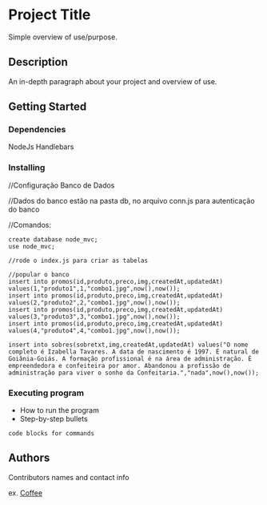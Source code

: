 # Project Title

Simple overview of use/purpose.

## Description

An in-depth paragraph about your project and overview of use.

## Getting Started

### Dependencies

NodeJs
Handlebars

### Installing

//Configuração Banco de Dados

//Dados do banco estão na pasta db, no arquivo conn.js para autenticação do banco

//Comandos:

    create database node_mvc;
    use node_mvc;

    //rode o index.js para criar as tabelas

    //popular o banco
    insert into promos(id,produto,preco,img,createdAt,updatedAt) values(1,"produto1",1,"combo1.jpg",now(),now());
    insert into promos(id,produto,preco,img,createdAt,updatedAt) values(2,"produto2",2,"combo1.jpg",now(),now());
    insert into promos(id,produto,preco,img,createdAt,updatedAt) values(3,"produto3",3,"combo1.jpg",now(),now());
    insert into promos(id,produto,preco,img,createdAt,updatedAt) values(4,"produto4",4,"combo1.jpg",now(),now());

    insert into sobres(sobretxt,img,createdAt,updatedAt) values("O nome completo é Izabella Tavares. A data de nascimento é 1997. É natural de Goiânia-Goiás. A formação profissional é na área de administração. É empreendedora e confeiteira por amor. Abandonou a profissão de administração para viver o sonho da Confeitaria.","nada",now(),now());

### Executing program

* How to run the program
* Step-by-step bullets
```
code blocks for commands
```


## Authors

Contributors names and contact info

ex. [Coffee](github.com/C0ffiz)
